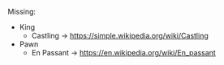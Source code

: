 Missing:
- King
    - Castling -> https://simple.wikipedia.org/wiki/Castling
- Pawn
    - En Passant -> https://en.wikipedia.org/wiki/En_passant
    
    
